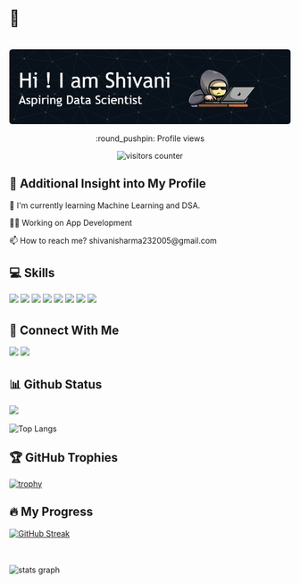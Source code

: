 # 🧿
<h1 align="centre">
  <a href="https://git.io/typing-svg"
    <img src="https://readme-typing-svg.herokuapp.com/?lines=Hello,+There!+👋&center=true&size=30">
  </a>
</h1>

<img src="https://github.com/Shivani-Sharma-23/Shivani-Sharma-23/blob/main/github-header-image.png" align="centre"/>

<p align="center">:round_pushpin: Profile views</p>
<div align="center">
    <img alt="visitors counter" src="https://profile-counter.glitch.me/Shivani-Sharma-23/count.svg">
</div>

## 💮 Additional Insight into My Profile
<p>🧠 I'm currently learning Machine Learning and DSA.</p>
<p>👩‍💻 Working on App Development</p>
<p>📫 How to reach me? shivanisharma232005@gmail.com</p>

## 💻 Skills
<p>
<img src="https://img.shields.io/badge/Python-%23ED8B00.svg?style=for-the-badge&logo=Python&logoColor=white" style="margin-bottom: 4px;" height="30px">
<img src="https://img.shields.io/badge/SQL-%23323330.svg?style=for-the-badge&logo=SQL&logoColor=%23F7DF1E" style="margin-bottom: 4px;" height="30px">
<img src="https://img.shields.io/badge/java-%2320232a.svg?style=for-the-badge&logo=java&logoColor=%2361DAFB" style="margin-bottom: 4px;" height="30px">
<img src="https://img.shields.io/badge/html5-%23E34F26.svg?style=for-the-badge&logo=html5&logoColor=white" style="margin-bottom: 4px;" height="30px">
<img src="https://img.shields.io/badge/css3-%231572B6.svg?style=for-the-badge&logo=css3&logoColor=white" style="margin-bottom: 4px;" height="30px">
<img src="https://img.shields.io/badge/javascript-%2320232a.svg?style=for-the-badge&logo=javascript&logoColor=%2361DAFB" style="margin-bottom: 4px;" height="30px">
<img src="https://img.shields.io/badge/C++-%2338B2AC.svg?style=for-the-badge&logo=C++&logoColor=white" style="margin-bottom: 4px;" height="30px">
<img src="https://img.shields.io/badge/git-%23F05033.svg?style=for-the-badge&logo=git&logoColor=white" style="margin-bottom: 4px;" height="30px">
</p>

## 👥 Connect With Me
<p>
<a href="https://www.linkedin.com/in/shivani-sharma-64703424a/"><img src="https://img.shields.io/badge/linkedin-%230077B5.svg?style=for-the-badge&logo=linkedin&logoColor=white" style="margin-bottom: 4px;" height="30px" target="_blank"></a>
<a href="https://leetcode.com/Shivani-2005/"><img src="https://img.shields.io/badge/LeetCode-000000?style=for-the-badge&logo=LeetCode&logoColor=#d16c06" style="margin-bottom: 4px;" height="30px" target="_blank"></a>
</p>


## 📊 Github Status

<a href="https://github.com/Giingu"><img width="50%" src="https://github-readme-stats.vercel.app/api?username=Shivani-Sharma-23&theme=radical&title_color=ff3068?"></a>

![Top Langs](https://github-readme-stats.vercel.app/api/top-langs/?username=Shivani-Sharma-23&hide_progress=true&theme=radical)

## 🏆 GitHub Trophies

[![trophy](https://github-profile-trophy.vercel.app/?username=Shivani-Sharma-23&theme=darkhub)](https://github.com/ryo-ma/github-profile-trophy)




## 🔥 My Progress
[![GitHub Streak](https://streak-stats.demolab.com/?user=Shivani-Sharma-23&theme=highcontrast)](https://git.io/streak-stats)


 <br>
 <br>
<div>
  <img src="http://github-profile-summary-cards.vercel.app/api/cards/profile-details?username=Shivani-Sharma-23&theme=bear" width=750  alt="stats graph"/>

</div>
<br>
